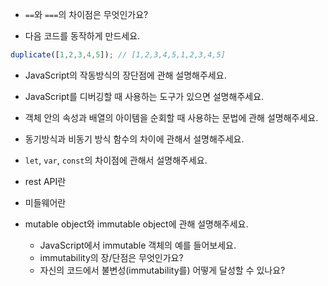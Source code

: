 

* `==`와 `===`의 차이점은 무엇인가요?

* 다음 코드를 동작하게 만드세요.

```javascript
duplicate([1,2,3,4,5]); // [1,2,3,4,5,1,2,3,4,5]
```

* JavaScript의 작동방식의 장단점에 관해 설명해주세요.

* JavaScript를 디버깅할 때 사용하는 도구가 있으면 설명해주세요.

* 객체 안의 속성과 배열의 아이템을 순회할 때 사용하는 문법에 관해 설명해주세요.

* 동기방식과 비동기 방식 함수의 차이에 관해서 설명해주세요.

* `let`, `var`, `const`의 차이점에 관해서 설명해주세요.

* rest API란

* 미들웨어란

* mutable object와 immutable object에 관해 설명해주세요.
  * JavaScript에서 immutable 객체의 예를 들어보세요.
  * immutability의 장/단점은 무엇인가요?
  * 자신의 코드에서 불변성(immutability를) 어떻게 달성할 수 있나요?




